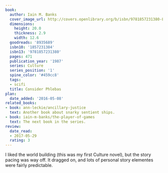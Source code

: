 ```yaml
---
book:
  author: Iain M. Banks
  cover_image_url: http://covers.openlibrary.org/b/isbn/9781857231380-L.jpg
  dimensions:
    height: 20.0
    thickness: 2.9
    width: 12.6
  goodreads: '8935689'
  isbn10: '1857231384'
  isbn13: '9781857231380'
  pages: 471
  publication_year: '1987'
  series: Culture
  series_position: '1'
  spine_color: '#459cc8'
  tags:
  - scifi
  title: Consider Phlebas
plan:
  date_added: '2016-05-08'
related_books:
- book: ann-leckie/ancillary-justice
  text: Another book about snarky sentient ships.
- book: iain-m-banks/the-player-of-games
  text: The next book in the series.
review:
  date_read:
  - 2017-05-29
  rating: 3
---
```


I liked the world building (this was my first Culture novel), but the story pacing was way off. It dragged on, and lots
of personal story elementes were fairly predictable.
